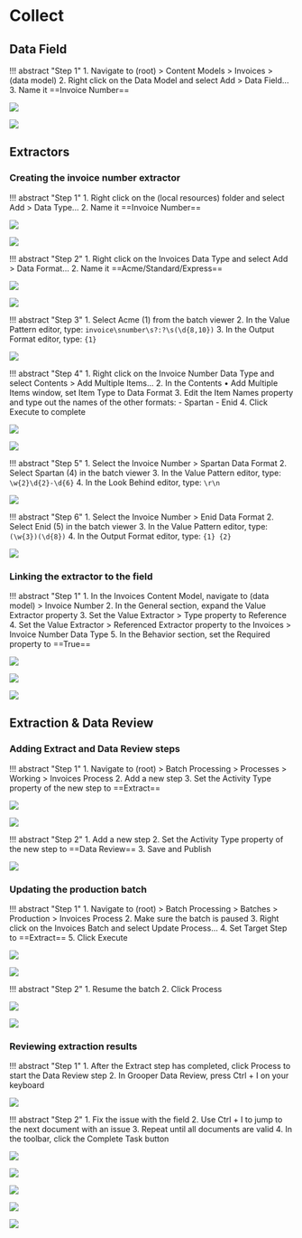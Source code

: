 # Collect

## Data Field

!!! abstract "Step 1"
    1. Navigate to (root) > Content Models > Invoices > (data model)
    2. Right click on the Data Model and select Add > Data Field...
    3. Name it ==Invoice Number==

![](../assets/img/vol-1/4-1/001.png)

![](../assets/img/vol-1/4-1/003.png)

## Extractors

### Creating the invoice number extractor

!!! abstract "Step 1"
    1. Right click on the (local resources) folder and select Add > Data Type...
    2. Name it ==Invoice Number==

![](../assets/img/vol-1/4-1/004.png)

![](../assets/img/vol-1/4-1/006.png)

!!! abstract "Step 2"
    1. Right click on the Invoices Data Type and select Add > Data Format...
    2. Name it ==Acme/Standard/Express==

![](../assets/img/vol-1/4-1/007.png)

![](../assets/img/vol-1/4-1/009.png)

!!! abstract "Step 3"
    1. Select Acme (1) from the batch viewer
    2. In the Value Pattern editor, type:
        ```
        invoice\snumber\s?:?\s(\d{8,10})
        ```
    3. In the Output Format editor, type:
        ```
        {1}
        ```

![](../assets/img/vol-1/4-1/012.png)

!!! abstract "Step 4"
    1. Right click on the Invoice Number Data Type and select Contents > Add Multiple Items...
    2. In the Contents • Add Multiple Items window, set Item Type to Data Format
    3. Edit the Item Names property and type out the names of the other formats:
        - Spartan
        - Enid
    4. Click Execute to complete

![](../assets/img/vol-1/4-1/013.png)

![](../assets/img/vol-1/4-1/014.png)

!!! abstract "Step 5"
    1. Select the Invoice Number > Spartan Data Format
    2. Select Spartan (4) in the batch viewer
    3. In the Value Pattern editor, type:
        ```
        \w{2}\d{2}-\d{6}
        ```
    4. In the Look Behind editor, type:
        ```
        \r\n
        ```

![](../assets/img/vol-1/4-1/020.png)

!!! abstract "Step 6"
    1. Select the Invoice Number > Enid Data Format
    2. Select Enid (5) in the batch viewer
    3. In the Value Pattern editor, type:
        ```
        (\w{3})(\d{8})
        ```
    4. In the Output Format editor, type:
        ```
        {1} {2}
        ```

![](../assets/img/vol-1/4-1/022-2.png)

### Linking the extractor to the field

!!! abstract "Step 1"
    1. In the Invoices Content Model, navigate to (data model) > Invoice Number
    2. In the General section, expand the Value Extractor property
    3. Set the Value Extractor > Type property to Reference
    4. Set the Value Extractor > Referenced Extractor property to the Invoices > Invoice Number Data Type
    5. In the Behavior section, set the Required property to ==True==

![](../assets/img/vol-1/4-1/030.png)

![](../assets/img/vol-1/4-1/033.png)

![](../assets/img/vol-1/4-1/042.png)

## Extraction & Data Review

### Adding Extract and Data Review steps

!!! abstract "Step 1"
    1. Navigate to (root) > Batch Processing > Processes > Working > Invoices Process
    2. Add a new step
    3. Set the Activity Type property of the new step to ==Extract==

![](../assets/img/vol-1/4-2/001.png)

![](../assets/img/vol-1/4-2/002.png)

!!! abstract "Step 2"
    1. Add a new step
    2. Set the Activity Type property of the new step to ==Data Review==
    3. Save and Publish

![](../assets/img/vol-1/4-2/003.png)

### Updating the production batch

!!! abstract "Step 1"
    1. Navigate to (root) > Batch Processing > Batches > Production > Invoices Process
    2. Make sure the batch is paused
    3. Right click on the Invoices Batch and select Update Process...
    4. Set Target Step to ==Extract==
    5. Click Execute

![](../assets/img/vol-1/4-2/005.png)

![](../assets/img/vol-1/4-2/006.png)

!!! abstract "Step 2"
    1. Resume the batch
    2. Click Process

![](../assets/img/vol-1/4-2/008.png)

![](../assets/img/vol-1/4-2/010.png)

### Reviewing extraction results

!!! abstract "Step 1"
    1. After the Extract step has completed, click Process to start the Data Review step
    2. In Grooper Data Review, press Ctrl + I on your keyboard

![](../assets/img/vol-1/4-2/011.png)

!!! abstract "Step 2"
    1. Fix the issue with the field
    2. Use Ctrl + I to jump to the next document with an issue
    3. Repeat until all documents are valid
    4. In the toolbar, click the Complete Task button

![](../assets/img/vol-1/4-2/018.png)

![](../assets/img/vol-1/4-2/020.png)

![](../assets/img/vol-1/4-2/024.png)

![](../assets/img/vol-1/4-2/027.png)

![](../assets/img/vol-1/4-2/028.png)